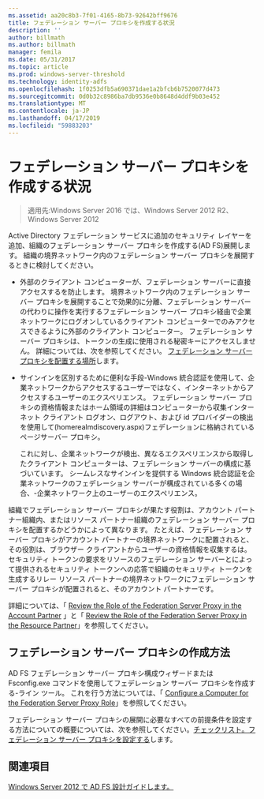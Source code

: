 ```yaml
---
ms.assetid: aa20c8b3-7f01-4165-8b73-92642bff9676
title: フェデレーション サーバー プロキシを作成する状況
description: ''
author: billmath
ms.author: billmath
manager: femila
ms.date: 05/31/2017
ms.topic: article
ms.prod: windows-server-threshold
ms.technology: identity-adfs
ms.openlocfilehash: 1f0253dfb5a690371dae1a2bfcb6b7520077d473
ms.sourcegitcommit: 0d0b32c8986ba7db9536e0b8648d4ddf9b03e452
ms.translationtype: MT
ms.contentlocale: ja-JP
ms.lasthandoff: 04/17/2019
ms.locfileid: "59883203"
---
```

# <a name="when-to-create-a-federation-server-proxy"></a>フェデレーション サーバー プロキシを作成する状況

>適用先:Windows Server 2016 では、Windows Server 2012 R2、Windows Server 2012

Active Directory フェデレーション サービスに追加のセキュリティ レイヤーを追加、組織のフェデレーション サーバー プロキシを作成する\(AD FS\)展開します。 組織の境界ネットワーク内のフェデレーション サーバー プロキシを展開するときに検討してください。  
  
-   外部のクライアント コンピューターが、フェデレーション サーバーに直接アクセスするを防止します。 境界ネットワーク内のフェデレーション サーバー プロキシを展開することで効果的に分離、フェデレーション サーバーの代わりに操作を実行するフェデレーション サーバー プロキシ経由で企業ネットワークにログオンしているクライアント コンピューターでのみアクセスできるように外部のクライアント コンピューター。 フェデレーション サーバー プロキシは、トークンの生成に使用される秘密キーにアクセスしません。 詳細については、次を参照してください。 [フェデレーション サーバー プロキシを配置する場所](Where-to-Place-a-Federation-Server-Proxy.md)します。  
  
-   サインインを区別するために便利な手段\-Windows 統合認証を使用して、企業ネットワークからアクセスするユーザーではなく、インターネットからアクセスするユーザーのエクスペリエンス。 フェデレーション サーバー プロキシの資格情報またはホーム領域の詳細はコンピューターから収集インターネット クライアント ログオン、ログアウト、および id プロバイダーの検出を使用して\(homerealmdiscovery.aspx\)フェデレーションに格納されているページサーバー プロキシ。  
  
    これに対し、企業ネットワークが検出、異なるエクスペリエンスから取得したクライアント コンピューターは、フェデレーション サーバーの構成に基づいています。 シームレスなサインインを提供する Windows 統合認証を企業ネットワークのフェデレーション サーバーが構成されている多くの場合、\-企業ネットワーク上のユーザーのエクスペリエンス。  
  
組織でフェデレーション サーバー プロキシが果たす役割は、アカウント パートナー組織内、またはリソース パートナー組織のフェデレーション サーバー プロキシを配置するかどうかによって異なります。 たとえば、フェデレーション サーバー プロキシがアカウント パートナーの境界ネットワークに配置されると、その役割は、ブラウザー クライアントからユーザーの資格情報を収集するは。 セキュリティ トークンの要求をリソースのフェデレーション サーバーとによって提供されるセキュリティ トークンへの応答で組織のセキュリティ トークンを生成するリレー リソース パートナーの境界ネットワークにフェデレーション サーバー プロキシが配置されると、そのアカウント パートナーです。  
  
詳細については、「 [Review the Role of the Federation Server Proxy in the Account Partner](Review-the-Role-of-the-Federation-Server-Proxy-in-the-Account-Partner.md) 」と「 [Review the Role of the Federation Server Proxy in the Resource Partner](Review-the-Role-of-the-Federation-Server-Proxy-in-the-Resource-Partner.md)」を参照してください。  
  
## <a name="how-to-create-a-federation-server-proxy"></a>フェデレーション サーバー プロキシの作成方法  
AD FS フェデレーション サーバー プロキシ構成ウィザードまたは Fsconfig.exe コマンドを使用してフェデレーション サーバー プロキシを作成する\-ライン ツール。 これを行う方法については、「 [Configure a Computer for the Federation Server Proxy Role](../../ad-fs/deployment/Configure-a-Computer-for-the-Federation-Server-Proxy-Role.md)」を参照してください。  
  
フェデレーション サーバー プロキシの展開に必要なすべての前提条件を設定する方法についての概要については、次を参照してください。[チェックリスト。フェデレーション サーバー プロキシを設定する](../../ad-fs/deployment/Checklist--Setting-Up-a-Federation-Server-Proxy.md)します。  
  
## <a name="see-also"></a>関連項目
[Windows Server 2012 で AD FS 設計ガイドします。](AD-FS-Design-Guide-in-Windows-Server-2012.md)
